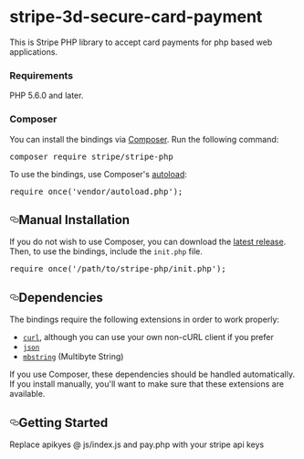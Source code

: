 # stripe-3d-secure-card-payment
This is Stripe PHP library to accept card payments for php based web applications.
<h3>Requirements</h3>
PHP 5.6.0 and later.<br>
<h3>Composer</h3>
<p>You can install the bindings via <a href="http://getcomposer.org/" rel="nofollow">Composer</a>. Run the following command:</p>
<div class="highlight highlight-source-shell"><pre>composer require stripe/stripe-php</pre></div>
<p>To use the bindings, use Composer's <a href="https://getcomposer.org/doc/01-basic-usage.md#autoloading" rel="nofollow">autoload</a>:</p>
<div class="highlight highlight-text-html-php"><pre><span class="pl-s1"><span class="pl-k">require_once</span>(<span class="pl-s"><span class="pl-pds">'</span>vendor/autoload.php<span class="pl-pds">'</span></span>);</span></pre></div>
<h2><a id="user-content-manual-installation" class="anchor" aria-hidden="true" href="#manual-installation"><svg class="octicon octicon-link" viewBox="0 0 16 16" version="1.1" width="16" height="16" aria-hidden="true"><path fill-rule="evenodd" d="M4 9h1v1H4c-1.5 0-3-1.69-3-3.5S2.55 3 4 3h4c1.45 0 3 1.69 3 3.5 0 1.41-.91 2.72-2 3.25V8.59c.58-.45 1-1.27 1-2.09C10 5.22 8.98 4 8 4H4c-.98 0-2 1.22-2 2.5S3 9 4 9zm9-3h-1v1h1c1 0 2 1.22 2 2.5S13.98 12 13 12H9c-.98 0-2-1.22-2-2.5 0-.83.42-1.64 1-2.09V6.25c-1.09.53-2 1.84-2 3.25C6 11.31 7.55 13 9 13h4c1.45 0 3-1.69 3-3.5S14.5 6 13 6z"></path></svg></a>Manual Installation</h2>
<p>If you do not wish to use Composer, you can download the <a href="https://github.com/stripe/stripe-php/releases">latest release</a>. Then, to use the bindings, include the <code>init.php</code> file.</p>
<div class="highlight highlight-text-html-php"><pre><span class="pl-s1"><span class="pl-k">require_once</span>(<span class="pl-s"><span class="pl-pds">'</span>/path/to/stripe-php/init.php<span class="pl-pds">'</span></span>);</span></pre></div>
<h2><a id="user-content-dependencies" class="anchor" aria-hidden="true" href="#dependencies"><svg class="octicon octicon-link" viewBox="0 0 16 16" version="1.1" width="16" height="16" aria-hidden="true"><path fill-rule="evenodd" d="M4 9h1v1H4c-1.5 0-3-1.69-3-3.5S2.55 3 4 3h4c1.45 0 3 1.69 3 3.5 0 1.41-.91 2.72-2 3.25V8.59c.58-.45 1-1.27 1-2.09C10 5.22 8.98 4 8 4H4c-.98 0-2 1.22-2 2.5S3 9 4 9zm9-3h-1v1h1c1 0 2 1.22 2 2.5S13.98 12 13 12H9c-.98 0-2-1.22-2-2.5 0-.83.42-1.64 1-2.09V6.25c-1.09.53-2 1.84-2 3.25C6 11.31 7.55 13 9 13h4c1.45 0 3-1.69 3-3.5S14.5 6 13 6z"></path></svg></a>Dependencies</h2>
<p>The bindings require the following extensions in order to work properly:</p>
<ul>
<li><a href="https://secure.php.net/manual/en/book.curl.php" rel="nofollow"><code>curl</code></a>, although you can use your own non-cURL client if you prefer</li>
<li><a href="https://secure.php.net/manual/en/book.json.php" rel="nofollow"><code>json</code></a></li>
<li><a href="https://secure.php.net/manual/en/book.mbstring.php" rel="nofollow"><code>mbstring</code></a> (Multibyte String)</li>
</ul>
<p>If you use Composer, these dependencies should be handled automatically. If you install manually, you'll want to make sure that these extensions are available.</p>
<h2><a id="user-content-getting-started" class="anchor" aria-hidden="true" href="#getting-started"><svg class="octicon octicon-link" viewBox="0 0 16 16" version="1.1" width="16" height="16" aria-hidden="true"><path fill-rule="evenodd" d="M4 9h1v1H4c-1.5 0-3-1.69-3-3.5S2.55 3 4 3h4c1.45 0 3 1.69 3 3.5 0 1.41-.91 2.72-2 3.25V8.59c.58-.45 1-1.27 1-2.09C10 5.22 8.98 4 8 4H4c-.98 0-2 1.22-2 2.5S3 9 4 9zm9-3h-1v1h1c1 0 2 1.22 2 2.5S13.98 12 13 12H9c-.98 0-2-1.22-2-2.5 0-.83.42-1.64 1-2.09V6.25c-1.09.53-2 1.84-2 3.25C6 11.31 7.55 13 9 13h4c1.45 0 3-1.69 3-3.5S14.5 6 13 6z"></path></svg></a>Getting Started</h2>
<p>Replace apikyes @ js/index.js and pay.php with your stripe api keys</p>
